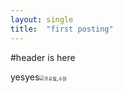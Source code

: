 ```yaml
---
layout: single
title:  "first posting"
---
```


#header is here

yesyes<img src="../images/2024-05-28-first/프로필_수원.jpg" alt="프로필_수원" style="zoom:50%;" />
